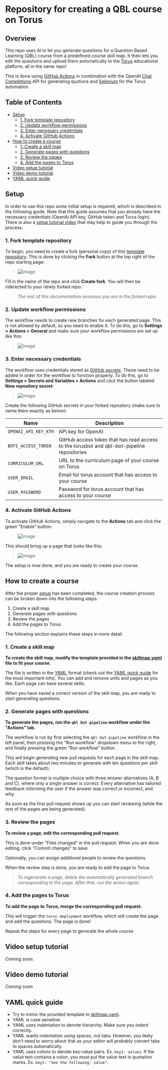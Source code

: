 # Repository for creating a QBL course on Torus

## Overview
This repo uses AI to let you generate questions for a Question Based Learning (QBL) course from a predefined course skill map. It then lets you edit the questions and upload them automatically to the [Torus](https://oli.cmu.edu/torus/) educational platform, all in the same repo!

This is done using [GitHub Actions](https://github.com/features/actions) in combination with the OpenAI [Chat Completions](https://platform.openai.com/docs/guides/gpt/chat-completions-api) API for generating qustions and [Selenium](https://www.selenium.dev/) for the Torus automation.

## Table of Contents
- [Setup](#setup)
  - [1. Fork template repository](#1-fork-template-repository)
  - [2. Update workflow permissions](#2-update-workflow-permissions)
  - [3. Enter necessary credentials](#3-enter-necessary-credentials)
  - [4. Activate GitHub Actions](#4-activate-github-actions)
- [How to create a course](#how-to-create-a-course)
  - [1. Create a skill map](#1-create-a-skill-map)
  - [2. Generate pages with questions](#2-generate-pages-with-questions)
  - [3. Review the pages](#3-review-the-pages)
  - [4. Add the pages to Torus](#4-add-the-pages-to-torus)
- [Video setup tutorial](#video-setup-tutorial)
- [Video demo tutorial](#video-demo-tutorial)
- [YAML quick guide](#yaml-quick-guide)


## Setup

In order to use this repo some initial setup is required, which is described in the following guide. Note that this guide assumes that you already have the necessary credentials (OpenAI API key, GitHub token and Torus login). There is also a [setup tutorial video](#video-setup-tutorial) that may help to guide you through the process.

### 1. Fork template repository

To begin, you need to create a fork (personal copy) of this [template repository](https://github.com/pQBL/course-template). This is done by clicking the **Fork** button at the top right of the repo starting page:

> ![image](/imgs/fork.png)

Fill in the name of the repo and click **Create fork**. You will then be riderected to your newly forked repo.

> *The rest of this documentation assumes you are in the forked repo.*

### 2. Update workflow permissions

The workflow needs to create new branches for each generated page. This is not allowed by default, so you need to enable it. To do this, go to **Settings > Actions > General** and make sure your workflow permissions are set up like this:

> ![image](/imgs/permissions.png)

### 3. Enter necessary credentials

The workflow uses credentials stored as [GitHub secrets](https://docs.github.com/en/actions/security-guides/encrypted-secrets). These need to be added in order for the workflow to function properly. To do this, go to **Settings > Secrets and Variables > Actions** and click the button labeled **New repository secret**:

> ![image](/imgs/secrets.png)

Create the following GitHub secrets in your forked repository (make sure to name them exactly as below):

| **Name**                | **Description**                                                                                     |
|-------------------------|-----------------------------------------------------------------------------------------------------|
| `OPENAI_API_KEY_KTH`    | API key for OpenAI                                                                                  | 
| `BOTS_ACCESS_TOKEN`     | GitHub access token that has read access to the torusbot and qbl-bot-pipeline repositories          |
| `CURRICULUM_URL`        | URL to the curriculum page of your course on Torus                                                  |
| `USER_EMAIL`            | Email for torus account that has access to your course                                              |
| `USER_PASSWORD`         | Password for torus account that has access to your course                                           |


### 4. Activate GitHub Actions

To activate GitHub Actions, simply navigate to the **Actions** tab and click the green "Enable" button:

> ![image](/imgs/activate.png)

This should bring up a page that looks like this:

> ![image](/imgs/actions.png)

The setup is now done, and you are ready to create your course.

## How to create a course

After the proper [setup](#setup) has been completed, the course creation process can be broken down into the following steps:

1. Create a skill map
2. Generate pages with questions
3. Review the pages
4. Add the pages to Torus

The following section explains these steps in more detail.

### 1. Create a skill map

**To create the skill map, modify the template provided in the [skillmap.yaml](/skillmap.yaml) file to fit your course.**

The file is written in the [YAML](https://en.wikipedia.org/wiki/YAML) format (check out the [YAML quick guide](#yaml-quick-guide) for the most important info). You can add and remove units and pages as you like. Each page can have several skills.

When you have saved a correct version of the skill map, you are ready to start generating questions.

### 2. Generate pages with questions

**To generate the pages, run the `qbl bot pipeline` workflow under the "Actions" tab.**

The workflow is run by first selecting the `qbl bot pipeline` workflow in the left panel, then pressing the "Run workflow" dropdown menu to the right, and finally pressing the green "Run workflow" button.

This will begin generating new pull requests for each page in the skill map. Each skill takes about two minutes to generate with ten questions per skill (which is the default). 

The question format is multiple choice with three answer alternatives (A, B and C), where only a single answer is correct. Every alternative has tailored feedback informing the user if the answer was correct or incorrect, and why.

As soon as the first pull request shows up you can start reviewing (while the rest of the pages are being generated).

### 3. Review the pages

**To review a page, edit the corresponding pull request.**

This is done under "Files changed" in the pull request. When you are done editing, click "Commit changes" to save.

Optionally, you can assign additional people to review the questions.

When the review step is done, you are ready to add the page to Torus.

> *To regenerate a page, delete the automatically generated branch corresponding to the page. After that, run the action again.* 

### 4. Add the pages to Torus

**To add the page to Torus, merge the corresponding pull request.**

This will trigger the `torus deployment` workflow, which will create the page and add the questions. The page is done!

Repeat the steps for every page to generate the whole course.

## Video setup tutorial
*Coming soon.*

## Video demo tutorial
*Coming soon.*

## YAML quick guide

* Try to mimic the provided template in [skillmap.yaml](skillmap.yaml).
* YAML is case sensitive.
* YAML uses indentation to denote hierarchy. Make sure you indent correctly.
* YAML wants indentation using spaces, not tabs. However, you likely don't need to worry about that as your editor will probably convert tabs to spaces automatically.
* YAML uses colons to denote key-value pairs. Ex. `key1: value1`. If the value text contains a colon, you must put the value text in quotation marks. Ex. `key1: "See the following: value"`.

